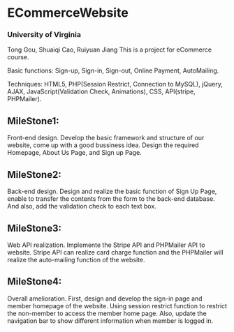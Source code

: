 # ECommerceWebsite
### University of Virginia
Tong Gou, Shuaiqi Cao, Ruiyuan Jiang
This is a project for eCommerce course.

Basic functions: Sign-up, Sign-in, Sign-out, Online Payment, AutoMailing.

Techniques: HTML5, PHP(Session Restrict, Connection to MySQL), jQuery, AJAX, JavaScript(Validation Check, Animations), CSS, API(stripe, PHPMailer).

MileStone1:
-----------------------------------
Front-end design. Develop the basic framework and structure of our website, come up with a good bussiness idea. Design the required Homepage, About Us Page, and Sign up Page.

MileStone2:
-----------------------------------
Back-end design. Design and realize the basic function of Sign Up Page, enable to transfer the contents from the form to the back-end database. And also, add the validation check to each text box.

MileStone3:
-----------------------------------
Web API realization. Implemente the Stripe API and PHPMailer API to website. Stripe API can realize card charge function and the PHPMailer will realize the auto-mailing function of the website.

MileStone4:
-----------------------------------
Overall amelioration. First, design and develop the sign-in page and member homepage of the website. Using session restrict function to restrict the non-member to access the member home page. Also, update the navigation bar to show different information when member is logged in.
